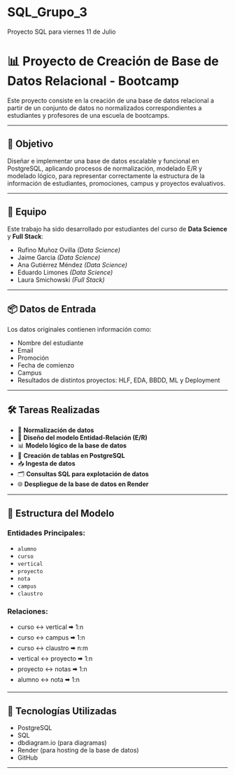 # SQL_Grupo_3
Proyecto SQL  para viernes 11 de Julio

# 📊 Proyecto de Creación de Base de Datos Relacional - Bootcamp

Este proyecto consiste en la creación de una base de datos relacional a partir de un conjunto de datos no normalizados correspondientes a estudiantes y profesores de una escuela de bootcamps.

---

## 🧠 Objetivo

Diseñar e implementar una base de datos escalable y funcional en PostgreSQL, aplicando procesos de normalización, modelado E/R y modelado lógico, para representar correctamente la estructura de la información de estudiantes, promociones, campus y proyectos evaluativos.

---

## 👥 Equipo

Este trabajo ha sido desarrollado por estudiantes del curso de **Data Science** y **Full Stack**:

- Rufino Muñoz Ovilla *(Data Science)*
- Jaime Garcia *(Data Science)*
- Ana Gutiérrez Méndez *(Data Science)*
- Eduardo Limones *(Data Science)*
- Laura Smichowski *(Full Stack)*

---

## 📦 Datos de Entrada

Los datos originales contienen información como:

- Nombre del estudiante
- Email
- Promoción
- Fecha de comienzo
- Campus
- Resultados de distintos proyectos: HLF, EDA, BBDD, ML y Deployment

---

## 🛠 Tareas Realizadas

- 📌 **Normalización de datos**
- 📐 **Diseño del modelo Entidad-Relación (E/R)**
- 📊 **Modelo lógico de la base de datos**
- 🧱 **Creación de tablas en PostgreSQL**
- 📥 **Ingesta de datos**
- 🗂️ **Consultas SQL para explotación de datos**
- 🌐 **Despliegue de la base de datos en Render**

---

## 🧩 Estructura del Modelo

### Entidades Principales:
- `alumno`
- `curso`
- `vertical`
- `proyecto`
- `nota`
- `campus`
- `claustro`

### Relaciones:
- curso ↔️ vertical 🠮 1:n
- curso ↔️ campus 🠮 1:n
- curso ↔️ claustro 🠮 n:m
- vertical ↔️ proyecto 🠮 1:n
- proyecto ↔️ notas 🠮 1:n
- alumno ↔️ nota 🠮 1:n

---

## 🧪 Tecnologías Utilizadas

- PostgreSQL
- SQL
- dbdiagram.io (para diagramas)
- Render (para hosting de la base de datos)
- GitHub

---
